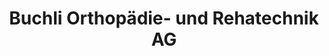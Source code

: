 ---
title: "Buchli Orthopädie- und Rehatechnik AG"
url: /chur/buchli-orthopaedie-und-rehatechnik-ag/
shop: Sanitätshaus
---